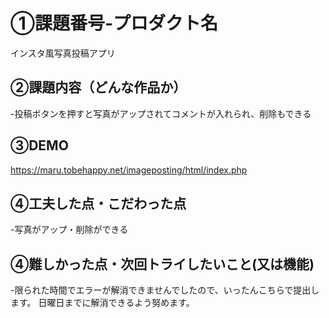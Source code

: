 # ①課題番号-プロダクト名
インスタ風写真投稿アプリ

## ②課題内容（どんな作品か）
-投稿ボタンを押すと写真がアップされてコメントが入れられ、削除もできる

## ③DEMO
https://maru.tobehappy.net/imageposting/html/index.php

## ④工夫した点・こだわった点
-写真がアップ・削除ができる


## ④難しかった点・次回トライしたいこと(又は機能)
-限られた時間でエラーが解消できませんでしたので、いったんこちらで提出します。
日曜日までに解消できるよう努めます。
